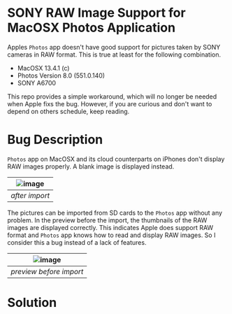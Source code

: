 # SONY RAW Image Support for MacOSX Photos Application
Apples `Photos` app doesn't have good support for pictures taken by SONY cameras in RAW format. This is true at least for the following combination. 

* MacOSX 13.4.1 (c) 
* Photos Version 8.0 (551.0.140)
* SONY A6700

This repo provides a simple workaround, which will no longer be needed when Apple fixs the bug. However, if you are curious and don't want to depend on others schedule, keep reading.

# Bug Description
`Photos` app on MacOSX and its cloud counterparts on iPhones don't display RAW images properly. A blank image is displayed instead. 

| ![image](https://github.com/lqu/macsonyraw/assets/432856/482fa5d2-c373-41b9-b1db-67d7c90a644c) |
|:--:| 
| *after import* |


The pictures can be imported from SD cards to the `Photos` app without any problem. In the preview before the import, the thumbnails of the RAW images are displayed correctly. This indicates Apple does support RAW format and `Photos` app knows how to read and display RAW images. So I consider this a bug instead of a lack of features. 

| ![image](https://github.com/lqu/macsonyraw/assets/432856/0ed6ec07-c6a1-48d1-bdfa-f3e2562fdaf4) |
|:--:| 
| *preview before import* |


# Solution

